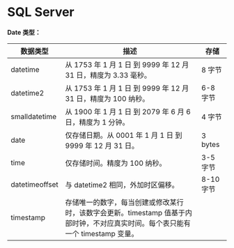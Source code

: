 # SQL Server

**Date 类型：**

| 数据类型       | 描述                                                         | 存储      |
| -------------- | ------------------------------------------------------------ | --------- |
| datetime       | 从 1753 年 1 月 1 日 到 9999 年 12 月 31 日，精度为 3.33 毫秒。 | 8 字节    |
| datetime2      | 从 1753 年 1 月 1 日 到 9999 年 12 月 31 日，精度为 100 纳秒。 | 6-8 字节  |
| smalldatetime  | 从 1900 年 1 月 1 日 到 2079 年 6 月 6 日，精度为 1 分钟。   | 4 字节    |
| date           | 仅存储日期。从 0001 年 1 月 1 日 到 9999 年 12 月 31 日。    | 3 bytes   |
| time           | 仅存储时间。精度为 100 纳秒。                                | 3-5 字节  |
| datetimeoffset | 与 datetime2 相同，外加时区偏移。                            | 8-10 字节 |
| timestamp      | 存储唯一的数字，每当创建或修改某行时，该数字会更新。timestamp 值基于内部时钟，不对应真实时间。每个表只能有一个 timestamp 变量。 |           |